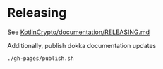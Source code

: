 # Releasing

See [KotlinCrypto/documentation/RELEASING.md][url-kotlincrypto-releasing]

Additionally, publish dokka documentation updates
```bash
./gh-pages/publish.sh
```

[url-kotlincrypto-releasing]: https://github.com/KotlinCrypto/documentation/blob/master/RELEASING.md
